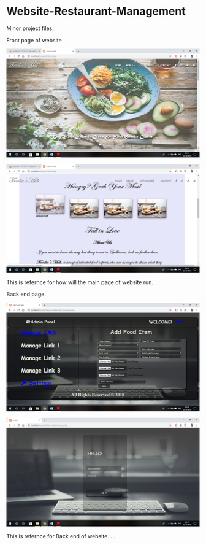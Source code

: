# Website-Restaurant-Management
Minor project files.

Front page of website

![Front page of website](https://github.com/bhuveshaggarwal/Website-Restaurant-Management/blob/master/Screenshot%20(139).png)

![Front page of website](https://github.com/bhuveshaggarwal/Website-Restaurant-Management/blob/master/Screenshot%20(140).png)

This is refernce for how will the main page of website run.





Back end page.

![Back-end page of website](https://github.com/bhuveshaggarwal/Website-Restaurant-Management/blob/master/Screenshot%20(146).png)

![Back-end page of website](https://github.com/bhuveshaggarwal/Website-Restaurant-Management/blob/master/Screenshot%20(147).png)

This is refernce for Back end of website.
.
.

